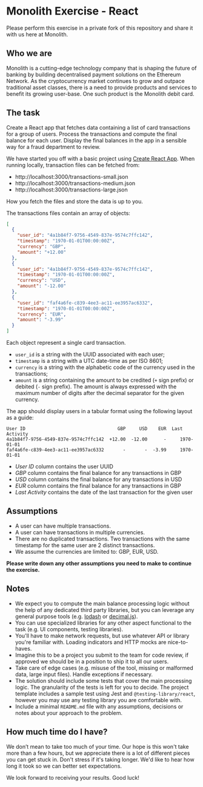 # Monolith Exercise - React

Please perform this exercise in a private fork of this repository and share it with us here at Monolith.

## Who we are

Monolith is a cutting-edge technology company that is shaping the future of banking by building decentralised payment solutions on the Ethereum Network. As the cryptocurrency market continues to grow and outpace traditional asset classes, there is a need to provide products and services to benefit its growing user-base. One such product is the Monolith debit card.

## The task

Create a React app that fetches data containing a list of card transactions for a group of users. Process the transactions and compute the final balance for each user. Display the final balances in the app in a sensible way for a fraud department to review.

We have started you off with a basic project using [Create React App](https://create-react-app.dev/docs/getting-started). When running locally, transaction files can be fetched from:

- http://localhost:3000/transactions-small.json
- http://localhost:3000/transactions-medium.json
- http://localhost:3000/transactions-large.json

How you fetch the files and store the data is up to you.

The transactions files contain an array of objects:

```json
[
  {
    "user_id": "4a1b84f7-9756-4549-837e-9574c7ffc142",
    "timestamp": "1970-01-01T00:00:00Z",
    "currency": "GBP",
    "amount": "+12.00"
  },
  {
    "user_id": "4a1b84f7-9756-4549-837e-9574c7ffc142",
    "timestamp": "1970-01-01T00:00:00Z",
    "currency": "USD",
    "amount": "-12.00"
  },
  {
    "user_id": "faf4a6fe-c839-4ee3-ac11-ee3957ac6332",
    "timestamp": "1970-01-01T00:00:00Z",
    "currency": "EUR",
    "amount": "-3.99"
  }
]
```

Each object represent a single card transaction.

- `user_id` is a string with the UUID associated with each user;
- `timestamp` is a string with a UTC date-time as per ISO 8601;
- `currency` is a string with the alphabetic code of the currency used in the transactions;
- `amount` is a string containing the amount to be credited (`+` sign prefix) or debited (`-` sign prefix). The amount is always expressed with the maximum number of digits after the decimal separator for the given currency.

The app should display users in a tabular format using the following layout as a guide:

```
User ID                                  GBP     USD    EUR  Last Activity
4a1b84f7-9756-4549-837e-9574c7ffc142  +12.00  -12.00      -     1970-01-01
faf4a6fe-c839-4ee3-ac11-ee3957ac6332       -       -  -3.99     1970-01-01
```

- _User ID_ column contains the user UUID
- _GBP_ column contains the final balance for any transactions in GBP
- _USD_ column contains the final balance for any transactions in USD
- _EUR_ column contains the final balance for any transactions in GBP
- _Last Activity_ contains the date of the last transaction for the given user

## Assumptions

- A user can have multiple transactions.
- A user can have transactions in multiple currencies.
- There are no duplicated transactions. Two transactions with the same timestamp for the same user are 2 distinct transactions.
- We assume the currencies are limited to: GBP, EUR, USD.

**Please write down any other assumptions you need to make to continue the exercise.**

## Notes

- We expect you to compute the main balance processing logic without the help of any dedicated third party libraries, but you can leverage any general purpose tools (e.g. [lodash](https://lodash.com/) or [decimal.js](https://mikemcl.github.io/decimal.js/)).
- You can use specialized libraries for any other aspect functional to the task (e.g. UI components, testing libraries).
- You'll have to make network requests, but use whatever API or library you're familiar with. Loading indicators and HTTP mocks are nice-to-haves.
- Imagine this to be a project you submit to the team for code review, if approved we should be in a position to ship it to all our users.
- Take care of edge cases (e.g. misuse of the tool, missing or malformed data, large input files). Handle exceptions if necessary.
- The solution should include some tests that cover the main processing logic. The granularity of the tests is left for you to decide. The project template includes a sample test using Jest and `@testing-library/react`, however you may use any testing library you are comfortable with.
- Include a minimal `README.md` file with any assumptions, decisions or notes about your approach to the problem.

## How much time do I have?

We don’t mean to take too much of your time. Our hope is this won't take more than a few hours, but we appreciate there is a lot of different pieces you can get stuck in. Don't stress if it's taking longer. We'd like to hear how long it took so we can better set expectations.

We look forward to receiving your results. Good luck!
